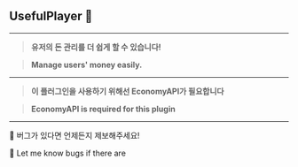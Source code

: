 ## UsefulPlayer :tada:
* * *
> **유저의 돈 관리를 더 쉽게 할 수 있습니다!**

> **Manage users' money easily.**
* * *
> **이 플러그인을 사용하기 위해선 EconomyAPI가 필요합니다**

> **EconomyAPI is required for this plugin**

* * *
  
  
:loudspeaker: 버그가 있다면 언제든지 제보해주세요!
  
:loudspeaker: Let me know bugs if there are
